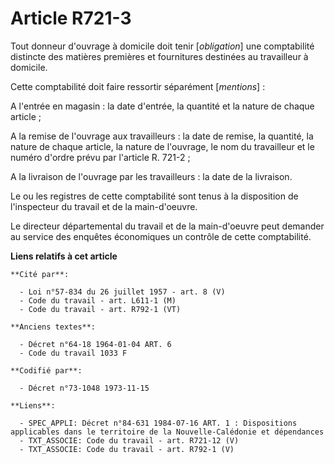 # Article R721-3

Tout donneur d'ouvrage à domicile doit tenir [*obligation*] une comptabilité distincte des matières premières et fournitures
destinées au travailleur à domicile.

Cette comptabilité doit faire ressortir séparément [*mentions*] :

A l'entrée en magasin : la date d'entrée, la quantité et la nature de chaque article ;

A la remise de l'ouvrage aux travailleurs : la date de remise, la quantité, la nature de chaque article, la nature de
l'ouvrage, le nom du travailleur et le numéro d'ordre prévu par l'article R. 721-2 ;

A la livraison de l'ouvrage par les travailleurs : la date de la livraison.

Le ou les registres de cette comptabilité sont tenus à la disposition de l'inspecteur du travail et de la main-d'oeuvre.

Le directeur départemental du travail et de la main-d'oeuvre peut demander au service des enquêtes économiques un contrôle de
cette comptabilité.

**Liens relatifs à cet article**

	**Cité par**:

	  - Loi n°57-834 du 26 juillet 1957 - art. 8 (V)
	  - Code du travail - art. L611-1 (M)
	  - Code du travail - art. R792-1 (VT)

	**Anciens textes**:

	  - Décret n°64-18 1964-01-04 ART. 6
	  - Code du travail 1033 F

	**Codifié par**:

	  - Décret n°73-1048 1973-11-15

	**Liens**:

	  - SPEC_APPLI: Décret n°84-631 1984-07-16 ART. 1 : Dispositions applicables dans le territoire de la Nouvelle-Calédonie et dépendances
	  - TXT_ASSOCIE: Code du travail - art. R721-12 (V)
	  - TXT_ASSOCIE: Code du travail - art. R792-1 (V)
